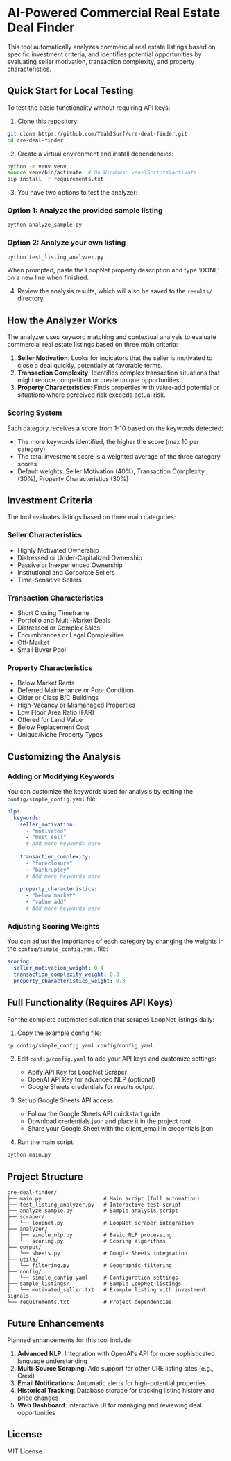 # AI-Powered Commercial Real Estate Deal Finder

This tool automatically analyzes commercial real estate listings based on specific investment criteria, and identifies potential opportunities by evaluating seller motivation, transaction complexity, and property characteristics.

## Quick Start for Local Testing

To test the basic functionality without requiring API keys:

1. Clone this repository:
```bash
git clone https://github.com/YeahISurf/cre-deal-finder.git
cd cre-deal-finder
```

2. Create a virtual environment and install dependencies:
```bash
python -m venv venv
source venv/bin/activate  # On Windows: venv\Scripts\activate
pip install -r requirements.txt
```

3. You have two options to test the analyzer:

### Option 1: Analyze the provided sample listing
```bash
python analyze_sample.py
```

### Option 2: Analyze your own listing
```bash
python test_listing_analyzer.py
```
When prompted, paste the LoopNet property description and type 'DONE' on a new line when finished.

4. Review the analysis results, which will also be saved to the `results/` directory.

## How the Analyzer Works

The analyzer uses keyword matching and contextual analysis to evaluate commercial real estate listings based on three main criteria:

1. **Seller Motivation**: Looks for indicators that the seller is motivated to close a deal quickly, potentially at favorable terms.
2. **Transaction Complexity**: Identifies complex transaction situations that might reduce competition or create unique opportunities.
3. **Property Characteristics**: Finds properties with value-add potential or situations where perceived risk exceeds actual risk.

### Scoring System

Each category receives a score from 1-10 based on the keywords detected:
- The more keywords identified, the higher the score (max 10 per category)
- The total investment score is a weighted average of the three category scores
- Default weights: Seller Motivation (40%), Transaction Complexity (30%), Property Characteristics (30%)

## Investment Criteria

The tool evaluates listings based on three main categories:

### Seller Characteristics
- Highly Motivated Ownership
- Distressed or Under-Capitalized Ownership
- Passive or Inexperienced Ownership
- Institutional and Corporate Sellers
- Time-Sensitive Sellers

### Transaction Characteristics
- Short Closing Timeframe
- Portfolio and Multi-Market Deals
- Distressed or Complex Sales
- Encumbrances or Legal Complexities
- Off-Market
- Small Buyer Pool

### Property Characteristics
- Below Market Rents
- Deferred Maintenance or Poor Condition
- Older or Class B/C Buildings
- High-Vacancy or Mismanaged Properties
- Low Floor Area Ratio (FAR)
- Offered for Land Value
- Below Replacement Cost
- Unique/Niche Property Types

## Customizing the Analysis

### Adding or Modifying Keywords

You can customize the keywords used for analysis by editing the `config/simple_config.yaml` file:

```yaml
nlp:
  keywords:
    seller_motivation:
      - "motivated"
      - "must sell"
      # Add more keywords here
    
    transaction_complexity:
      - "foreclosure"
      - "bankruptcy"
      # Add more keywords here
    
    property_characteristics:
      - "below market"
      - "value add"
      # Add more keywords here
```

### Adjusting Scoring Weights

You can adjust the importance of each category by changing the weights in the `config/simple_config.yaml` file:

```yaml
scoring:
  seller_motivation_weight: 0.4
  transaction_complexity_weight: 0.3
  property_characteristics_weight: 0.3
```

## Full Functionality (Requires API Keys)

For the complete automated solution that scrapes LoopNet listings daily:

1. Copy the example config file:
```bash
cp config/simple_config.yaml config/config.yaml
```

2. Edit `config/config.yaml` to add your API keys and customize settings:
   - Apify API Key for LoopNet Scraper
   - OpenAI API Key for advanced NLP (optional)
   - Google Sheets credentials for results output

3. Set up Google Sheets API access:
   - Follow the Google Sheets API quickstart guide
   - Download credentials.json and place it in the project root
   - Share your Google Sheet with the client_email in credentials.json

4. Run the main script:
```bash
python main.py
```

## Project Structure

```
cre-deal-finder/
├── main.py                    # Main script (full automation)
├── test_listing_analyzer.py   # Interactive test script
├── analyze_sample.py          # Sample analysis script
├── scraper/
│   └── loopnet.py             # LoopNet scraper integration
├── analyzer/
│   ├── simple_nlp.py          # Basic NLP processing
│   └── scoring.py             # Scoring algorithms
├── output/
│   └── sheets.py              # Google Sheets integration
├── utils/
│   └── filtering.py           # Geographic filtering
├── config/
│   └── simple_config.yaml     # Configuration settings
├── sample_listings/           # Sample LoopNet listings
│   └── motivated_seller.txt   # Example listing with investment signals
└── requirements.txt           # Project dependencies
```

## Future Enhancements

Planned enhancements for this tool include:

1. **Advanced NLP**: Integration with OpenAI's API for more sophisticated language understanding
2. **Multi-Source Scraping**: Add support for other CRE listing sites (e.g., Crexi)
3. **Email Notifications**: Automatic alerts for high-potential properties
4. **Historical Tracking**: Database storage for tracking listing history and price changes
5. **Web Dashboard**: Interactive UI for managing and reviewing deal opportunities

## License

MIT License